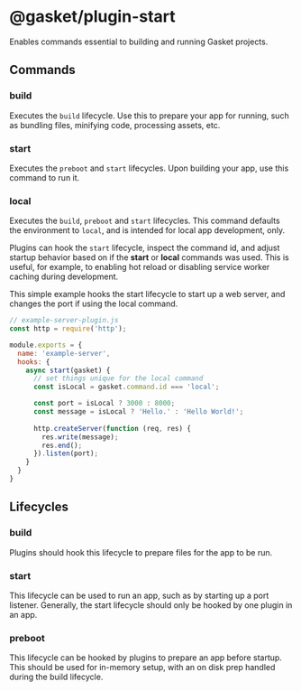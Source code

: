 # @gasket/plugin-start

Enables commands essential to building and running Gasket projects.

## Commands

### build

Executes the `build` lifecycle. Use this to prepare your app for running, such
as bundling files, minifying code, processing assets, etc.

### start

Executes the `preboot` and `start` lifecycles. Upon building your app, use this
command to run it.

### local

Executes the `build`, `preboot` and `start` lifecycles. This command defaults
the environment to `local`, and is intended for local app development, only.

Plugins can hook the `start` lifecycle, inspect the command id, and adjust
startup behavior based on if the **start** or **local** commands was used. This
is useful, for example, to enabling hot reload or disabling service worker
caching during development.

This simple example hooks the start lifecycle to start up a web server, and
changes the port if using the local command.

```js
// example-server-plugin.js
const http = require('http');

module.exports = {
  name: 'example-server',
  hooks: {
    async start(gasket) {
      // set things unique for the local command
      const isLocal = gasket.command.id === 'local';

      const port = isLocal ? 3000 : 8000;
      const message = isLocal ? 'Hello.' : 'Hello World!';
      
      http.createServer(function (req, res) {
        res.write(message);
        res.end();
      }).listen(port);
    }
  }
}
```

## Lifecycles

### build

Plugins should hook this lifecycle to prepare files for the app to be run.

### start

This lifecycle can be used to run an app, such as by starting up a port
listener. Generally, the start lifecycle should only be hooked by one plugin
in an app.

### preboot

This lifecycle can be hooked by plugins to prepare an app before startup. This
should be used for in-memory setup, with an on disk prep handled during the
build lifecycle.
